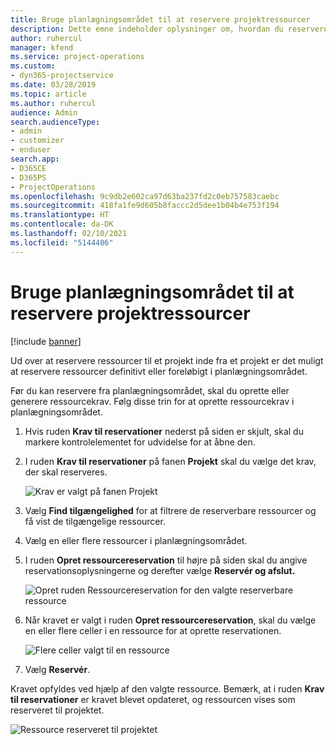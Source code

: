 ```yaml
---
title: Bruge planlægningsområdet til at reservere projektressourcer
description: Dette emne indeholder oplysninger om, hvordan du reserverer ressourcer.
author: ruhercul
manager: kfend
ms.service: project-operations
ms.custom:
- dyn365-projectservice
ms.date: 03/28/2019
ms.topic: article
ms.author: ruhercul
audience: Admin
search.audienceType:
- admin
- customizer
- enduser
search.app:
- D365CE
- D365PS
- ProjectOperations
ms.openlocfilehash: 9c9db2e602ca97d63ba237fd2c0eb757583caebc
ms.sourcegitcommit: 418fa1fe9d605b8faccc2d5dee1b04b4e753f194
ms.translationtype: HT
ms.contentlocale: da-DK
ms.lasthandoff: 02/10/2021
ms.locfileid: "5144406"
---
```

# <a name="use-the-schedule-board-to-book-project-resources"></a>Bruge planlægningsområdet til at reservere projektressourcer

[!include [banner](../includes/psa-now-project-operations.md)]

Ud over at reservere ressourcer til et projekt inde fra et projekt er det muligt at reservere ressourcer definitivt eller foreløbigt i planlægningsområdet.

Før du kan reservere fra planlægningsområdet, skal du oprette eller generere ressourcekrav. Følg disse trin for at oprette ressourcekrav i planlægningsområdet.

1. Hvis ruden **Krav til reservationer** nederst på siden er skjult, skal du markere kontrolelementet for udvidelse for at åbne den.
2. I ruden **Krav til reservationer** på fanen **Projekt** skal du vælge det krav, der skal reserveres.

    ![Krav er valgt på fanen Projekt](media/Resource-Management-image73.png)

3. Vælg **Find tilgængelighed** for at filtrere de reserverbare ressourcer og få vist de tilgængelige ressourcer. 
4. Vælg en eller flere ressourcer i planlægningsområdet. 
5. I ruden **Opret ressourcereservation** til højre på siden skal du angive reservationsoplysningerne og derefter vælge **Reservér og afslut.**

    ![Opret ruden Ressourcereservation for den valgte reserverbare ressource](media/Resource-Management-image74.png)

6. Når kravet er valgt i ruden **Opret ressourcereservation**, skal du vælge en eller flere celler i en ressource for at oprette reservationen.

    ![Flere celler valgt til en ressource](media/Resource-Management-image75.png)

7. Vælg **Reservér**.

Kravet opfyldes ved hjælp af den valgte ressource. Bemærk, at i ruden **Krav til reservationer** er kravet blevet opdateret, og ressourcen vises som reserveret til projektet.

![Ressource reserveret til projektet](media/Resource-Management-image76.png)
